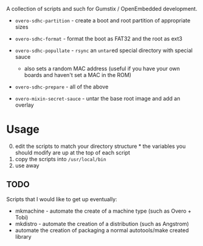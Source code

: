 A collection of scripts and such for Gumstix / OpenEmbedded development.

  * `overo-sdhc-partition` - create a boot and root partition of appropriate sizes
  * `overo-sdhc-format` - format the boot as FAT32 and the root as ext3
  * `overo-sdhc-popullate` - `rsync` an `untar`ed special directory with special sauce
    * also sets a random MAC address (useful if you have your own boards and haven't set a MAC in the ROM)
  * `overo-sdhc-prepare` - all of the above

  * `overo-mixin-secret-sauce` - untar the base root image and add an overlay

Usage
====

  0. edit the scripts to match your directory structure
    * the variables you should modify are up at the top of each script
  0. copy the scripts into `/usr/local/bin`
  0. use away

TODO
----

Scripts that I would like to get up eventually:

  * mkmachine - automate the create of a machine type (such as Overo + Tobi)
  * mkdistro - automate the creation of a distribution (such as Angstrom)
  * automate the creation of packaging a normal autotools/make created library
